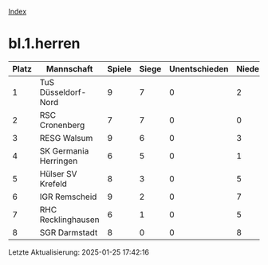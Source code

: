 [Index](./README.md)

# bl.1.herren

| Platz |  Mannschaft |  Spiele |  Siege |  Unentschieden |  Niederlagen |  Tore |  Differenz |  Punkte | 
| --- |  --- |  --- |  --- |  --- |  --- |  --- |  --- |  --- |  
|  1 |   TuS Düsseldorf-Nord |   9 |   7 |   0 |   2 |   54:26 |   28 |   22 |  
|  2 |   RSC Cronenberg |   7 |   7 |   0 |   0 |   46:15 |   31 |   19 |  
|  3 |   RESG Walsum |   9 |   6 |   0 |   3 |   36:31 |   5 |   18 |  
|  4 |   SK Germania Herringen |   6 |   5 |   0 |   1 |   51:16 |   35 |   15 |  
|  5 |   Hülser SV Krefeld |   8 |   3 |   0 |   5 |   25:33 |   -8 |   10 |  
|  6 |   IGR Remscheid |   9 |   2 |   0 |   7 |   28:44 |   -16 |   6 |  
|  7 |   RHC Recklinghausen |   6 |   1 |   0 |   5 |   17:38 |   -21 |   2 |  
|  8 |   SGR Darmstadt |   8 |   0 |   0 |   8 |   11:65 |   -54 |   1 |  


Letzte Aktualisierung: 2025-01-25 17:42:16